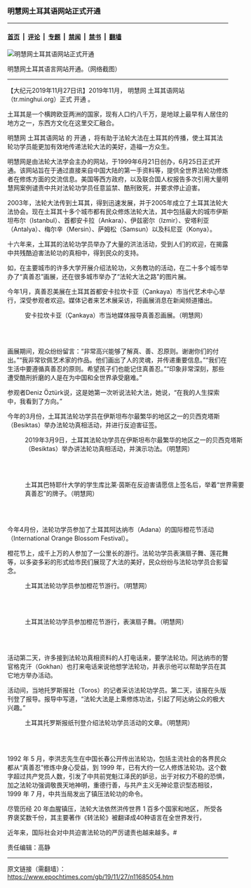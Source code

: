 ### 明慧网土耳其语网站正式开通

---

#### [首页](../../../..?n11685054) &nbsp;|&nbsp; [评论](../../../../../epoch-comment?n11685054) &nbsp;|&nbsp; [专题](../../../../../epoch-special?n11685054) &nbsp;|&nbsp; [禁闻](../../../../../epoch-news?n11685054) &nbsp;|&nbsp; [禁书](../../../../../books?n11685054) &nbsp;|&nbsp; [翻墙](https://github.com/gfw-breaker/nogfw/blob/master/README.md?n11685054)


<div><img alt="明慧网土耳其语网站正式开通" class="attachment-djy_600_400 size-djy_600_400 wp-post-image" src="https://i.epochtimes.com/assets/uploads/2019/11/Screen-Shot-2019-11-27-at-1.32.54-PM-600x400.png"/>
<div class="caption">
 <p>
  明慧网土耳其语言网站开通。（网络截图）
 </p>
</div></div><hr/><div class="post_content" id="artbody" itemprop="articleBody">
 <!-- article content begin -->
 <p>
  【大纪元2019年11月27日讯】2019年11月，
  <ok href="https://www.epochtimes.com/gb/tag/%E6%98%8E%E6%85%A7%E7%BD%91.html">
   明慧网
  </ok>
  <ok href="https://www.epochtimes.com/gb/tag/%E5%9C%9F%E8%80%B3%E5%85%B6%E8%AF%AD%E7%BD%91%E7%AB%99.html">
   土耳其语网站
  </ok>
  （tr.minghui.org）正式
  <ok href="https://www.epochtimes.com/gb/tag/%E5%BC%80%E9%80%9A.html">
   开通
  </ok>
  。
 </p>
 <p>
  土耳其是一个横跨欧亚两洲的国家，现有人口约八千万，是地球上最早有人居住的地方之一，东西方文化在这里交汇融合。
 </p>
 <p class="p4">
  <span class="s1">
   <ok href="https://www.epochtimes.com/gb/tag/%E6%98%8E%E6%85%A7%E7%BD%91.html">
    明慧网
   </ok>
   <ok href="https://www.epochtimes.com/gb/tag/%E5%9C%9F%E8%80%B3%E5%85%B6%E8%AF%AD%E7%BD%91%E7%AB%99.html">
    土耳其语网站
   </ok>
   的
   <ok href="https://www.epochtimes.com/gb/tag/%E5%BC%80%E9%80%9A.html">
    开通
   </ok>
   ，将有助于法轮大法在土耳其的传播，使土耳其法轮功学员能更加有效地传递法轮大法的美好，造福一方众生。
  </span>
 </p>
 <p class="p4">
  明慧网是由法轮大法学会主办的网站，于1999年6月21日创办，6月25日正式开通。该网站旨在于通过直接来自中国大陆的第一手资料等，提供全世界法轮功修炼者在修炼方面的交流信息。美国等西方政府，以及联合国人权报告多次引用大量明慧网案例谴责中共对法轮功学员任意监禁、酷刑致死，并要求停止迫害。
 </p>
 <p class="p4">
  <span class="s1">
   2003年，法轮大法传到土耳其，得到迅速发展，并于2005年成立了土耳其法轮大法协会。现在土耳其十多个城市都有民众修炼法轮大法，其中包括最大的城市伊斯坦布尔（Istanbul）、首都安卡拉（Ankara）、伊兹密尔（Izmir）、安塔利亚（Antalya）、梅尔辛（Mersin）、萨姆松（Samsun）以及科尼亚（Konya）。
  </span>
 </p>
 <p class="p4">
  <span class="s1">
   十六年来，土耳其的法轮功学员举办了大量的洪法活动，受到人们的欢迎，在揭露中共残酷迫害法轮功的真相中，得到民众的支持。
  </span>
 </p>
 <p class="p4">
  <span class="s1">
   如，在主要城市的许多大学开展介绍法轮功，义务教功的活动，在二十多个城市举办了“真善忍”画展，还在很多城市举办了“法轮大法之路”的图片展。
  </span>
 </p>
 <p class="p4">
  今年1月，真善忍美展在土耳其首都安卡拉坎卡亚（Çankaya）市当代艺术中心举行，深受参观者欢迎。媒体记者来艺术展采访，将画展消息在新闻频道播出。
 </p>
 <figure aria-describedby="caption-attachment-11685129" class="wp-caption aligncenter" id="attachment_11685129" style="width: 500px">
  <ok href="https://i.epochtimes.com/assets/uploads/2019/11/2019-1-25-turkey-ankara_04-ss.jpg" target="_blank">
   <img alt="" class="size-full wp-image-11685129" src="https://i.epochtimes.com/assets/uploads/2019/11/2019-1-25-turkey-ankara_04-ss.jpg"/>
  </ok>
  <br/><figcaption class="wp-caption-text" id="caption-attachment-11685129">
   安卡拉坎卡亚（Çankaya）市当地媒体报导真善忍画展。（明慧网）
  </figcaption><br/>
 </figure><br/>
 <p>
  画展期间，观众纷纷留言：“非常高兴能够了解真、善、忍原则。谢谢你们的付出。”“我非常钦佩艺术家的作品。他们画出了人的灵魂，并传递重要信息。”“我们在生活中要遵循真善忍的原则。希望孩子们也能记住真善忍。”“印象非常深刻，那些遭受酷刑折磨的人是在为中国和全世界承受磨难。”
 </p>
 <p>
  参观者Deniz Öztürk说，这是她第一次听说法轮大法，她说，“在我的人生探索中，我看到了方向。”
 </p>
 <p class="p4">
  今年的3月份，土耳其法轮功学员在伊斯坦布尔最繁华的地区之一的贝西克塔斯（Besiktas）举办法轮功真相活动，并进行反迫害征签。
 </p>
 <figure aria-describedby="caption-attachment-11685085" class="wp-caption aligncenter" id="attachment_11685085" style="width: 508px">
  <ok href="https://i.epochtimes.com/assets/uploads/2019/11/2019-3-27-istanbul-spreading-truth_01.jpg" target="_blank">
   <img alt="" class="wp-image-11685085" src="https://i.epochtimes.com/assets/uploads/2019/11/2019-3-27-istanbul-spreading-truth_01-600x450.jpg"/>
  </ok>
  <br/><figcaption class="wp-caption-text" id="caption-attachment-11685085">
   2019年3月9日，土耳其法轮功学员在伊斯坦布尔最繁华的地区之一的贝西克塔斯（Besiktas）举办讲法轮功真相活动，并演示功法。（明慧网）
  </figcaption><br/>
 </figure><br/>
 <figure aria-describedby="caption-attachment-11685087" class="wp-caption aligncenter" id="attachment_11685087" style="width: 508px">
  <ok href="https://i.epochtimes.com/assets/uploads/2019/11/2019-3-27-istanbul-spreading-truth_03.jpg" target="_blank">
   <img alt="" class="wp-image-11685087" src="https://i.epochtimes.com/assets/uploads/2019/11/2019-3-27-istanbul-spreading-truth_03-600x338.jpg"/>
  </ok>
  <br/><figcaption class="wp-caption-text" id="caption-attachment-11685087">
   土耳其巴特耶什大学的学生库比莱·茵斯在反迫害请愿信上签名后，举着“世界需要真善忍”的牌子。（明慧网）
  </figcaption><br/>
 </figure><br/>
 <p>
  今年4月份，法轮功学员参加了土耳其阿达纳市（Adana）的国际橙花节活动（International Orange Blossom Festival）。
 </p>
 <p>
  橙花节上，成千上万的人参加了一公里长的游行。法轮功学员表演扇子舞、莲花舞等，以多姿多彩的形式给市民们展现了大法的美好，民众纷纷与法轮功学员合影留念。
 </p>
 <figure aria-describedby="caption-attachment-11685091" class="wp-caption aligncenter" id="attachment_11685091" style="width: 519px">
  <ok href="https://i.epochtimes.com/assets/uploads/2019/11/2019-4-11-turkey-orange-blossom-festival_01.jpg" target="_blank">
   <img alt="" class="wp-image-11685091" src="https://i.epochtimes.com/assets/uploads/2019/11/2019-4-11-turkey-orange-blossom-festival_01-600x450.jpg"/>
  </ok>
  <br/><figcaption class="wp-caption-text" id="caption-attachment-11685091">
   土耳其法轮功学员参加橙花节游行。（明慧网）
  </figcaption><br/>
 </figure><br/>
 <figure aria-describedby="caption-attachment-11685094" class="wp-caption aligncenter" id="attachment_11685094" style="width: 516px">
  <ok href="https://i.epochtimes.com/assets/uploads/2019/11/2019-4-11-turkey-orange-blossom-festival_02.jpg" target="_blank">
   <img alt="" class="wp-image-11685094" src="https://i.epochtimes.com/assets/uploads/2019/11/2019-4-11-turkey-orange-blossom-festival_02-600x450.jpg"/>
  </ok>
  <br/><figcaption class="wp-caption-text" id="caption-attachment-11685094">
   土耳其法轮功学员参加橙花节游行，表演扇子舞。（明慧网）
  </figcaption><br/>
 </figure><br/>
 <p>
  活动第二天，许多接到法轮功真相资料的人打电话来，要学法轮功。阿达纳市的警官格克汗（Gokhan）也打来电话来说他想学法轮功，并表示他可以帮助学员在其它地方举办活动。
 </p>
 <p>
  活动间，当地托罗斯报社（Toros）的记者采访法轮功学员。第二天，该报在头版刊登了报导。报导中写道，“法轮大法是上乘修炼功法，引起了阿达纳公众的极大兴趣。”
 </p>
 <figure aria-describedby="caption-attachment-11685106" class="wp-caption aligncenter" id="attachment_11685106" style="width: 496px">
  <ok href="https://i.epochtimes.com/assets/uploads/2019/11/2019-4-11-turkey-orange-blossom-festival_13-ss.jpg" target="_blank">
   <img alt="" class="wp-image-11685106" src="https://i.epochtimes.com/assets/uploads/2019/11/2019-4-11-turkey-orange-blossom-festival_13-ss.jpg"/>
  </ok>
  <br/><figcaption class="wp-caption-text" id="caption-attachment-11685106">
   土耳其托罗斯报纸刊登介绍法轮功学员活动的文章。（明慧网）
  </figcaption><br/>
 </figure><br/>
 <p class="p1">
  <span class="s1">
   1992
  </span>
  <span class="s2">
   年
  </span>
  <span class="s1">
   5
  </span>
  <span class="s2">
   月，李洪志先生在中国长春公开传出法轮功，包括主流社会的各界民众都从“真善忍”修炼中身心受益，到
  </span>
  <span class="s1">
   1999
  </span>
  <span class="s2">
   年，已有大约一亿人修炼法轮功。这个数字超过共产党员人数，引发了中共前党魁江泽民的妒忌，出于对权力不稳的恐惧，加之法轮功强调敬畏天地神明，重德行善，与共产主义无神论意识型态相驳，
  </span>
  <span class="s1">
   1999
  </span>
  <span class="s2">
   年
  </span>
  <span class="s1">
   7
  </span>
  <span class="s2">
   月，中共当局发出了镇压法轮功的命令。
  </span>
 </p>
 <p class="p3">
  <span class="s3">
   尽管历经
  </span>
  <span class="s4">
   20
  </span>
  <span class="s3">
   年血腥镇压，法轮大法依然洪传世界
  </span>
  <span class="s4">
   1
  </span>
  <span class="s3">
   百多个国家和地区，
  </span>
  <span class="s2">
   所受各界褒奖数千份，其主要著作《转法轮》被翻译成40种语言在全世界发行，
  </span>
 </p>
 <p class="p3">
  <span class="s2">
   近年来，国际社会对中共迫害法轮功的严厉谴责也越来越多。#
  </span>
 </p>
 <p class="p4">
  责任编辑：高静
 </p>
 <!-- article content end -->
 <div id="below_article_ad">
 </div>
</div>


---

原文链接（需翻墙）：https://www.epochtimes.com/gb/19/11/27/n11685054.htm
